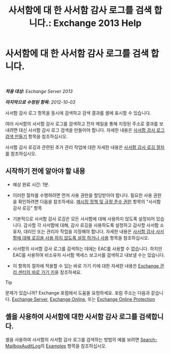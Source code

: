 ﻿---
title: '사서함에 대 한 사서함 감사 로그를 검색 합니다.: Exchange 2013 Help'
TOCTitle: 사서함에 대 한 사서함 감사 로그를 검색 합니다.
ms:assetid: 5b518a08-3b51-4ba3-bfbd-0e35cc5ff374
ms:mtpsurl: https://technet.microsoft.com/ko-kr/library/Ff461930(v=EXCHG.150)
ms:contentKeyID: 50483202
ms.date: 05/22/2018
mtps_version: v=EXCHG.150
ms.translationtype: MT
---

# 사서함에 대 한 사서함 감사 로그를 검색 합니다.

 

_**적용 대상:** Exchange Server 2013_

_**마지막으로 수정된 항목:** 2012-10-03_

사서함 감사 로그 항목을 동시에 검색하고 검색 결과를 셸에 표시할 수 있습니다.

여러 사서함의 사서함 감사 로그를 검색하고 전자 메일을 통해 지정된 주소로 결과를 보내려면 대신 사서함 감사 로그 검색을 만들어야 합니다. 자세한 내용은 [사서함 감사 로그 검색 만들기](create-a-mailbox-audit-log-search-exchange-2013-help.md) 항목을 참조하십시오.

사서함 감사 로깅과 관련된 추가 관리 작업에 대한 자세한 내용은 [사서함 감사 로깅 절차](mailbox-audit-logging-procedures-exchange-2013-help.md)를 참조하십시오.

## 시작하기 전에 알아야 할 내용

  - 예상 완료 시간: 1분.

  - 이러한 절차를 수행하려면 먼저 사용 권한을 할당받아야 합니다. 필요한 사용 권한을 확인하려면 다음을 참조하세요. [메시징 정책 및 규정 준수 권한](messaging-policy-and-compliance-permissions-exchange-2013-help.md) 항목의 "사서함 감사 로깅" 항목

  - 기본적으로 사서함 감사 로깅은 모든 사서함에 대해 사용하지 않도록 설정되어 있습니다. 감사할 각 사서함에 대해, 감사 로깅을 사용하도록 설정하고 감사할 사서함 소유자, 대리인 또는 관리자 작업을 지정해야 합니다. 자세한 내용은 [사서함 감사 사서함에 대해 로깅을 사용 하지 않도록 설정 하거나 사용](enable-or-disable-mailbox-audit-logging-for-a-mailbox-exchange-2013-help.md) 항목을 참조하십시오.

  - 사서함의 사서함 감사 로그를 검색하는 데에는 EAC를 사용할 수 없습니다. 하지만 EAC를 사용하여 비소유자 사서함 액세스 보고서를 검색하고 내보낼 수는 있습니다.

  - 이 항목의 절차에 적용할 수 있는 바로 가기 키에 대한 자세한 내용은 [Exchange 관리 센터의 바로 가기 키](keyboard-shortcuts-in-the-exchange-admin-center-exchange-online-protection-help.md)을 참조하세요.


> [!TIP]
> 문제가 있습니까? Exchange 포럼에서 도움을 요청하세요. 포럼 주소는 다음과 같습니다. <A href="https://go.microsoft.com/fwlink/p/?linkid=60612">Exchange Server</A>, <A href="https://go.microsoft.com/fwlink/p/?linkid=267542">Exchange Online</A>, 또는 <A href="https://go.microsoft.com/fwlink/p/?linkid=285351">Exchange Online Protection</A>



## 셸을 사용하여 사서함에 대한 사서함 감사 로그를 검색합니다.

셸을 사용하여 사서함의 사서함 감사 로그를 검색하는 방법의 예를 보려면 [Search-MailboxAuditLog](https://technet.microsoft.com/ko-kr/library/ff522360\(v=exchg.150\))의 [Examples](https://technet.microsoft.com/ko-kr/ff522360\(exchg.150\)#examples) 항목을 참조하십시오.


